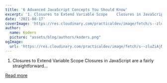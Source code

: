 ```yaml
---
title: '6 Advanced JavaScript Concepts You Should Know'
excerpt: '1. Closures to Extend Variable Scope    Closures in JavaScript are a fairly straightforward...'
date: '2021-08-17'
coverImage: 'https://res.cloudinary.com/practicaldev/image/fetch/s--zluZiAjN--/c_imagga_scale,f_auto,fl_progressive,h_420,q_auto,w_1000/https://dev-to-uploads.s3.amazonaws.com/uploads/articles/hale3dwcf76spl621tuy.png'
author:
  name: Koders
  picture: "assets/blog/authors/koders.png"
ogImage:
  url: 'https://res.cloudinary.com/practicaldev/image/fetch/s--zluZiAjN--/c_imagga_scale,f_auto,fl_progressive,h_420,q_auto,w_1000/https://dev-to-uploads.s3.amazonaws.com/uploads/articles/hale3dwcf76spl621tuy.png'
---
```


1. Closures to Extend Variable Scope    Closures in JavaScript are a fairly straightforward...

[Read more](https://dev.to/codehunterbd/6-advanced-javascript-concepts-you-should-know-4lfe)
